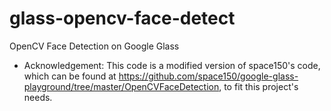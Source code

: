 glass-opencv-face-detect
========================

OpenCV Face Detection on Google Glass

* Acknowledgement: This code is a modified version of space150's code, which
can be found at https://github.com/space150/google-glass-playground/tree/master/OpenCVFaceDetection,
to fit this project's needs.
